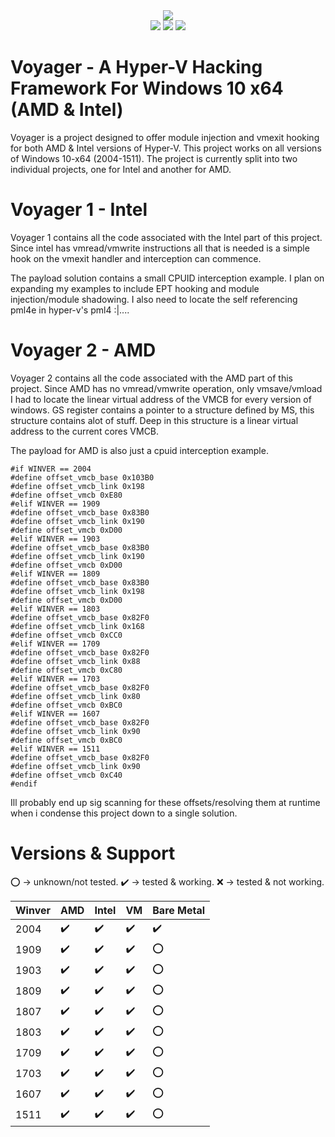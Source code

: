 <div align="center">
    <div>
        <img src="https://githacks.org/xerox/voyager/-/raw/bc07837aae126ed06130f7524e3f8464d2b3ca13/img/unknown.png"/>
    </div>
    <img src="https://githacks.org/xerox/voyager/-/raw/master/img/amd_badge.svg"/>
    <img src="https://githacks.org/xerox/voyager/-/raw/master/img/Intel-supported-green.svg"/>
    <img src="https://githacks.org/xerox/voyager/-/raw/master/img/2004--1511-supported-green.svg"/>
</div>

# Voyager - A Hyper-V Hacking Framework For Windows 10 x64 (AMD & Intel)

Voyager is a project designed to offer module injection and vmexit hooking for both AMD & Intel versions of Hyper-V. This project works on all versions of Windows 10-x64 (2004-1511).
The project is currently split into two individual projects, one for Intel and another for AMD. 

# Voyager 1 - Intel

Voyager 1 contains all the code associated with the Intel part of this project. Since intel has vmread/vmwrite instructions all that is needed is a simple hook on the vmexit handler
and interception can commence.

The payload solution contains a small CPUID interception example. I plan on expanding my examples to include EPT hooking and module injection/module shadowing. I also
need to locate the self referencing pml4e in hyper-v's pml4 :|....


# Voyager 2 - AMD

Voyager 2 contains all the code associated with the AMD part of this project. Since AMD has no vmread/vmwrite operation, only vmsave/vmload I had to locate
the linear virtual address of the VMCB for every version of windows. GS register contains a pointer to a structure defined by MS, this structure contains alot of stuff.
Deep in this structure is a linear virtual address to the current cores VMCB.

The payload for AMD is also just a cpuid interception example. 

```
#if WINVER == 2004
#define offset_vmcb_base 0x103B0
#define offset_vmcb_link 0x198
#define offset_vmcb 0xE80
#elif WINVER == 1909
#define offset_vmcb_base 0x83B0
#define offset_vmcb_link 0x190
#define offset_vmcb 0xD00
#elif WINVER == 1903
#define offset_vmcb_base 0x83B0
#define offset_vmcb_link 0x190
#define offset_vmcb 0xD00
#elif WINVER == 1809
#define offset_vmcb_base 0x83B0
#define offset_vmcb_link 0x198
#define offset_vmcb 0xD00
#elif WINVER == 1803
#define offset_vmcb_base 0x82F0
#define offset_vmcb_link 0x168
#define offset_vmcb 0xCC0
#elif WINVER == 1709
#define offset_vmcb_base 0x82F0
#define offset_vmcb_link 0x88
#define offset_vmcb 0xC80
#elif WINVER == 1703
#define offset_vmcb_base 0x82F0
#define offset_vmcb_link 0x80
#define offset_vmcb 0xBC0
#elif WINVER == 1607
#define offset_vmcb_base 0x82F0
#define offset_vmcb_link 0x90
#define offset_vmcb 0xBC0
#elif WINVER == 1511
#define offset_vmcb_base 0x82F0
#define offset_vmcb_link 0x90
#define offset_vmcb 0xC40
#endif
```

Ill probably end up sig scanning for these offsets/resolving them at runtime when i condense this project down to a single solution.

# Versions & Support

:o: -> unknown/not tested.
:heavy_check_mark: -> tested & working.
:x: -> tested & not working.

| Winver | AMD     | Intel | VM | Bare Metal |
|--------|---------|-------|----|-------|
| 2004   | :heavy_check_mark: | :heavy_check_mark:      | :heavy_check_mark:   | :heavy_check_mark:      |
| 1909   | :heavy_check_mark:        | :heavy_check_mark:      | :heavy_check_mark:   | :o:      |
| 1903   | :heavy_check_mark:        | :heavy_check_mark:      | :heavy_check_mark:   | :o:      |
| 1809   | :heavy_check_mark:        | :heavy_check_mark:      | :heavy_check_mark:   | :o:      |
| 1807   | :heavy_check_mark:        |  :heavy_check_mark:     | :heavy_check_mark:   | :o:      |
| 1803   | :heavy_check_mark:        | :heavy_check_mark:      | :heavy_check_mark:   | :o:      |
| 1709   | :heavy_check_mark:       | :heavy_check_mark:      | :heavy_check_mark:   |  :o:     |
| 1703   | :heavy_check_mark:        | :heavy_check_mark:      | :heavy_check_mark:   | :o:      |
| 1607   | :heavy_check_mark:        | :heavy_check_mark:      | :heavy_check_mark:   | :o:      |
| 1511   | :heavy_check_mark:        | :heavy_check_mark:      | :heavy_check_mark:   | :o:      |